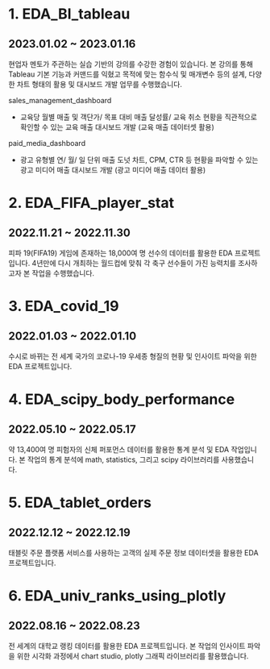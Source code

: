 # 1. EDA_BI_tableau
## 2023.01.02 ~ 2023.01.16

현업자 멘토가 주관하는 실습 기반의 강의를 수강한 경험이 있습니다.
본 강의를 통해 Tableau 기본 기능과 커맨드를 익혔고 목적에 맞는 함수식 및 매개변수 등의 설계, 다양한 차트 형태의 활용 및 대시보드 개발 업무를 수행했습니다.

sales_management_dashboard
- 교육당 월별 매출 및 객단가/ 목표 대비 매출 달성률/ 교육 취소 현황을 직관적으로 확인할 수 있는 교육 매출 대시보드 개발
(교육 매출 데이터셋 활용)

paid_media_dashboard
- 광고 유형별 연/ 월/ 일 단위 매출 도넛 차트, CPM, CTR 등 현황을 파악할 수 있는 광고 미디어 매출 대시보드 개발
(광고 미디어 매출 데이터 활용)


# 2. EDA_FIFA_player_stat
## 2022.11.21 ~ 2022.11.30

피파 19(FIFA19) 게임에 존재하는 18,000여 명 선수의 데이터를 활용한 EDA 프로젝트입니다.
4년만에 다시 개최하는 월드컵에 맞춰 각 축구 선수들이 가진 능력치를 조사하고자 본 작업을 수행했습니다.


# 3. EDA_covid_19
## 2022.01.03 ~ 2022.01.10

수시로 바뀌는 전 세계 국가의 코로나-19 우세종 형질의 현황 및 인사이트 파악을 위한 EDA 프로젝트입니다.


# 4. EDA_scipy_body_performance
## 2022.05.10 ~ 2022.05.17

약 13,400여 명 피험자의 신체 퍼포먼스 데이터를 활용한 통계 분석 및 EDA 작업입니다.
본 작업의 통계 분석에 math, statistics, 그리고 scipy 라이브러리를 사용했습니다.


# 5. EDA_tablet_orders
## 2022.12.12 ~ 2022.12.19

태블릿 주문 플랫폼 서비스를 사용하는 고객의 실제 주문 정보 데이터셋을 활용한 EDA 프로젝트입니다.


# 6. EDA_univ_ranks_using_plotly
## 2022.08.16 ~ 2022.08.23

전 세계의 대학교 랭킹 데이터를 활용한 EDA 프로젝트입니다.
본 작업의 인사이트 파악을 위한 시각화 과정에서 chart studio, plotly 그래픽 라이브러리를 활용했습니다.

